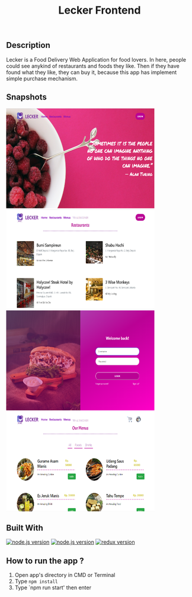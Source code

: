 <h1 align="center">Lecker Frontend</h1>

<br/>

## Description
Lecker is a Food Delivery Web Application for food lovers. In here, people could see anykind of restaurants and foods they like. Then if they have found what they like, they can buy it, because this app has implement simple purchase mechanism.

## Snapshots
<img src="https://github.com/agusrichard/lecker-frontend/blob/master/snapshots/1.png" alt="First Snapshot" width="400" height="270"><img src="https://github.com/agusrichard/lecker-frontend/blob/master/snapshots/2.png" alt="Second Snapshot" width="400" height="270">  
<img src="https://github.com/agusrichard/lecker-frontend/blob/master/snapshots/3.png" alt="Third Snapshot" width="400" height="270">  <img src="https://github.com/agusrichard/lecker-frontend/blob/master/snapshots/4.png" alt="Fourth Snapshot" width="400" height="270">


## Built With
<a href="#"><img src="https://img.shields.io/badge/node.js-v12.14.0-green?style=flat-square" alt="node.js version"></a>
<a href="#"><img src="https://img.shields.io/badge/react-v16.13.1-blue?style=flat-square" alt="node.js version"></a>
<a href="#"><img src="https://img.shields.io/badge/redux-4.0.5-informational.svg?style=flat-square" alt="redux version"></a>


## How to run the app ?
1. Open app's directory in CMD or Terminal
2. Type `npm install`
3. Type `npm run start' then enter
